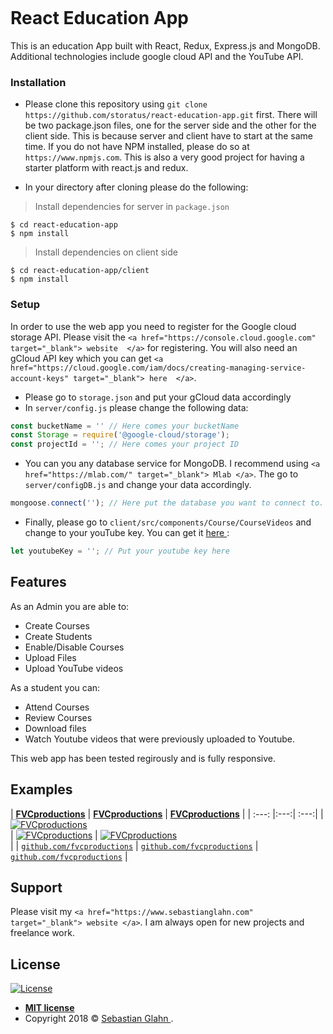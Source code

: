<a href="http://www.sebastianglahn.com"><img src="http://www.sebastianglahn.com/images/portfolio/portfolio_education/education_2_portfolio.png" alt=""></a>



# React Education App

This is an education App built with React, Redux, Express.js and MongoDB. Additional technologies include google cloud API and the YouTube API.


### Installation

- Please clone this repository using `git clone https://github.com/storatus/react-education-app.git` first. There will be two package.json files, one for the server side and the other for the client side.
This is because server and client have to start at the same time. If you do not have NPM installed, please do so at `https://www.npmjs.com`. This is also a very good project for having a starter platform with react.js and redux.

- In your directory after cloning please do the following:

> Install dependencies for server in `package.json`

```shell
$ cd react-education-app
$ npm install
```
> Install dependencies on client side

```shell
$ cd react-education-app/client
$ npm install
```

### Setup

In order to use the web app you need to register for the Google cloud storage API. Please visit the `<a href="https://console.cloud.google.com" target="_blank"> website  </a>` for registering.
You will also need an gCloud API key which you can get `<a href="https://cloud.google.com/iam/docs/creating-managing-service-account-keys" target="_blank"> here  </a>`.

- Please go to `storage.json` and put your gCloud data accordingly
- In `server/config.js` please change the following data:

```javascript
const bucketName = '' // Here comes your bucketName
const Storage = require('@google-cloud/storage');
const projectId = ''; // Here comes your project ID
```
- You can you any database service for MongoDB. I recommend using `<a href="https://mlab.com/" target="_blank"> Mlab </a>`. The go to `server/configDB.js` and change your data accordingly.

```javascript
mongoose.connect(''); // Here put the database you want to connect to.
```
- Finally, please go to `client/src/components/Course/CourseVideos` and change to your youTube key. You can get it <a href="https://developers.google.com/youtube/v3/" target="_blank"> here </a> :

```javascript
let youtubeKey = ''; // Put your youtube key here
```

## Features

As an Admin you are able to:

- Create Courses
- Create Students
- Enable/Disable Courses
- Upload Files
- Upload YouTube videos

As a student you can:

- Attend Courses
- Review Courses
- Download files
- Watch Youtube videos that were previously uploaded to Youtube.

This web app has been tested regirously and is fully responsive.

## Examples

| <a href="http://fvcproductions.com" target="_blank">**FVCproductions**</a>
| <a href="http://fvcproductions.com" target="_blank">**FVCproductions**</a>
| <a href="http://fvcproductions.com" target="_blank">**FVCproductions**</a>
|
| :---: |:---:| :---:|
| [![FVCproductions](http://www.sebastianglahn.com/images/portfolio/portfolio_education/education_3_portfolio.png)](http://fvcproductions.com)    
| [![FVCproductions](https://avatars1.githubusercontent.com/u/4284691?v=3&s=200)](http://fvcproductions.com)
| [![FVCproductions](https://avatars1.githubusercontent.com/u/4284691?v=3&s=200)](http://fvcproductions.com)  
|
| <a href="http://github.com/fvcproductions" target="_blank">`github.com/fvcproductions`</a>
| <a href="http://github.com/fvcproductions" target="_blank">`github.com/fvcproductions`</a>
| <a href="http://github.com/fvcproductions" target="_blank">`github.com/fvcproductions`</a>
|


## Support

Please visit my `<a href="https://www.sebastianglahn.com" target="_blank"> website </a>`. I am always open for new projects and freelance work.

## License

[![License](http://img.shields.io/:license-mit-blue.svg?style=flat-square)](http://badges.mit-license.org)

- **[MIT license](http://opensource.org/licenses/mit-license.php)**
- Copyright 2018 © <a href="http://www.sebastianglahn.com" target="_blank"> Sebastian Glahn </a>.


<!--
- You can just grab their GitHub profile image URL
- You should probably resize their picture using `?s=200` at the end of the image URL.

---

## FAQ

- **How do I do *specifically* so and so?**
    - No problem! Just do this.

---

## Support

Reach out to me at one of the following places!

- Website at <a href="http://fvcproductions.com" target="_blank">`fvcproductions.com`</a>
- Twitter at <a href="http://twitter.com/fvcproductions" target="_blank">`@fvcproductions`</a>
- Insert more social links here.

---

## Donations (Optional)

- You could include a <a href="https://cdn.rawgit.com/gratipay/gratipay-badge/2.3.0/dist/gratipay.png" target="_blank">Gratipay</a> link as well.

[![Support via Gratipay](https://cdn.rawgit.com/gratipay/gratipay-badge/2.3.0/dist/gratipay.png)](https://gratipay.com/fvcproductions/)


---

## License

[![License](http://img.shields.io/:license-mit-blue.svg?style=flat-square)](http://badges.mit-license.org)

- **[MIT license](http://opensource.org/licenses/mit-license.php)**
- Copyright 2015 © <a href="http://fvcproductions.com" target="_blank">FVCproductions</a>.

-->
